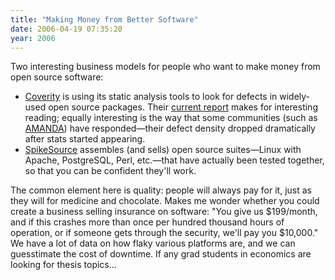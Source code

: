 ```yaml
---
title: "Making Money from Better Software"
date: 2006-04-19 07:35:20
year: 2006
---
```

<p>Two interesting business models for people who want to make money from open source software:</p>

<ul>
<li><a href="http://www.coverity.com/">Coverity</a> is using its static analysis tools to look for defects in widely-used open source packages.  Their <a href="http://scan.coverity.com/">current report</a> makes for interesting reading; equally interesting is the way that some communities (such as <a href="http://www.amanda.org">AMANDA</a>) have responded—their defect density dropped dramatically after stats started appearing.</li>
<li><a href="http://www.spikesource.com/">SpikeSource</a> assembles (and sells) open source suites—Linux with Apache, PostgreSQL, Perl, etc.—that have actually been tested together, so that you can be confident they'll work.</li>
</ul>

<p>The common element here is quality: people will always pay for it, just as they will for medicine and chocolate.  Makes me wonder whether you could create a business selling insurance on software: "You give us $199/month, and if this crashes more than once per hundred thousand hours of operation, or if someone gets through the security, we'll pay you $10,000."  We have a lot of data on how flaky various platforms are, and we can guesstimate the cost of downtime.  If any grad students in economics are looking for thesis topics...</p>
